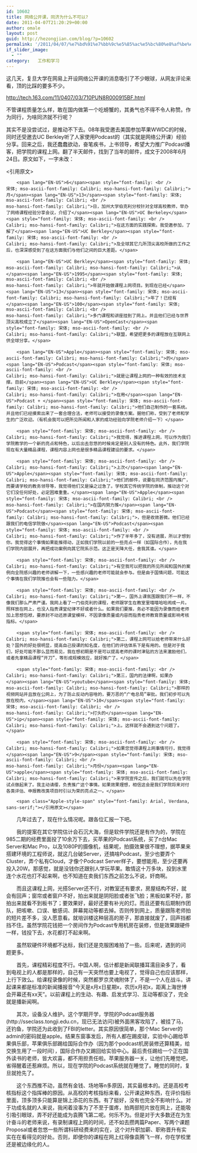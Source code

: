 ```yaml
---
id: 10602
title: 网络公开课，同济为什么不可以?
date: 2011-04-07T21:20:29+00:00
author: omale
layout: post
guid: http://hezongjian.com/blog/?p=10602
permalink: '/2011/04/07/%e7%bd%91%e7%bb%9c%e5%85%ac%e5%bc%80%e8%af%be%ef%bc%8c%e5%90%8c%e6%b5%8e%e4%b8%ba%e4%bb%80%e4%b9%88%e4%b8%8d%e5%8f%af%e4%bb%a5/'
if_slider_image:
  - ""
category:   工作和学习  
---
```

这几天，复旦大学在网易上开设网络公开课的消息吸引了不少眼球，从网友评论来看，顶的比踩的要多不少。

<http://tech.163.com/11/0407/03/710PUN8R000915BF.html>

不管课程质量怎么样，敢在国内做第一个吃螃蟹的，其勇气也不得不令人称赞。作为同行，为啥同济就不行呢？

其实不是没尝试过，是推动不下去。08年我受邀去美国参加苹果WWDC的时候，同时还受邀去UC Berkley听了人家使用Podcast的（其实就是网络公开课）经验分享。回来之后，我还蠢蠢欲动，奋笔疾书，上书领导，希望大力推广Podcast播客，把学院的课程上网。翻了半天邮件，找到了当年的邮件，成文于2008年6月24日。原文如下，一字未改：

<引用原文>

 

<p class="MsoNormal" style="text-align: left; text-indent: 21.2pt; <br />
mso-char-indent-count: 2.02;" align="left">
  <code>&lt;span lang="EN-US">6&lt;/span>&lt;span style="font-family: &lt;br /&gt;
宋体; mso-ascii-font-family: Calibri; mso-hansi-font-family: Calibri;">月&lt;/span>&lt;span lang="EN-US">13&lt;/span>&lt;span style="font-family: 宋体; mso-ascii-font-family: Calibri; &lt;br /&gt;
mso-hansi-font-family: Calibri;">日，加州大学伯克利分校针对全球高校教师，举办了网络课程经验分享会议，介绍了&lt;/span>&lt;span lang="EN-US">UC Berkeley&lt;/span>&lt;span style="font-family: 宋体; mso-ascii-font-family: &lt;br /&gt;
Calibri; mso-hansi-font-family: Calibri;">在这方面的实践探索。我受邀参加，了解了&lt;/span>&lt;span lang="EN-US">UC Berkley&lt;/span>&lt;span style="font-family: 宋体; mso-ascii-font-family: &lt;br /&gt;
Calibri; mso-hansi-font-family: Calibri;">及全球其它几所顶尖高校所做的工作之后，也深深感受到了在这方面我们与他们之间的巨大差距。&lt;/span></code>
</p>

<p class="MsoNormal" style="text-align: left; text-indent: 21.2pt; <br />
mso-char-indent-count: 2.02;" align="left">
  <code>&lt;span lang="EN-US">UC Berkley&lt;/span>&lt;span style="font-family: 宋体; mso-ascii-font-family: Calibri; mso-hansi-font-family: Calibri;">从&lt;/span>&lt;span lang="EN-US">1995&lt;/span>&lt;span style="font-family: 宋体; mso-ascii-font-family: Calibri; &lt;br /&gt;
mso-hansi-font-family: Calibri;">年就开始做课程上网项目。到现在已经&lt;/span>&lt;span lang="EN-US">13&lt;/span>&lt;span style="font-family: 宋体; mso-ascii-font-family: Calibri; mso-hansi-font-family: Calibri;">年了！已经有&lt;/span>&lt;span lang="EN-US">100&lt;/span>&lt;span style="font-family: 宋体; mso-ascii-font-family: Calibri; &lt;br /&gt;
mso-hansi-font-family: Calibri;">多门课程和讲座挂到了网上。并且他们已经与世界顶尖高校成立了&lt;/span>&lt;span lang="EN-US">OpenCast&lt;/span>&lt;span style="font-family: 宋体; mso-ascii-font-family: &lt;br /&gt;
Calibri; mso-hansi-font-family: Calibri;">联盟，希望把更多的课程放在互联网上供全球分享。&lt;/span></code>
</p>

<p class="MsoNormal" style="text-align: left; text-indent: 21.2pt; <br />
mso-char-indent-count: 2.02;" align="left">
  <code>&lt;span lang="EN-US">Apple&lt;/span>&lt;span style="font-family: 宋体; mso-ascii-font-family: Calibri; mso-hansi-font-family: Calibri;">的&lt;/span>&lt;span lang="EN-US">Podcast&lt;/span>&lt;span style="font-family: 宋体; mso-ascii-font-family: &lt;br /&gt;
Calibri; mso-hansi-font-family: Calibri;">就是让课程上网的一种有效的技术支撑。目前&lt;/span>&lt;span lang="EN-US">UC Berkley&lt;/span>&lt;span style="font-family: 宋体; mso-ascii-font-family: &lt;br /&gt;
Calibri; mso-hansi-font-family: Calibri;">在用&lt;/span>&lt;span lang="EN-US">Podcast + &lt;/span>&lt;span style="font-family: 宋体; mso-ascii-font-family: Calibri; mso-hansi-font-family: Calibri;">他们自己制作的一套系统。并且他们已经摸索出来了一套合理合法，老师可以接受的录像方案。据他们称，受到了老师和学生的广泛欢迎。（有机会我可以把所见所闻和人家的成功经验向学院老师介绍一下）&lt;/span></code>
</p>

<p class="MsoNormal" style="text-align: left; text-indent: 21.2pt; <br />
mso-char-indent-count: 2.02;" align="left">
  <code>&lt;span style="font-family: 宋体; mso-ascii-font-family: &lt;br /&gt;
Calibri; mso-hansi-font-family: Calibri;">我觉得，推进课程上网，可以作为我们学院教学的一个新的亮点和特色，以后出去忽悠的时候肯定是别人没有的特色。此外，我们学院现在有大量精品课程，课程内容上网也是很多精品课程建设的要求。&lt;/span></code>
</p>

<p class="MsoNormal" style="text-align: left; text-indent: 21.2pt; <br />
mso-char-indent-count: 2.02;" align="left">
  <code>&lt;span style="font-family: 宋体; mso-ascii-font-family: &lt;br /&gt;
Calibri; mso-hansi-font-family: Calibri;">上次&lt;/span>&lt;span lang="EN-US">Apple&lt;/span>&lt;span style="font-family: 宋体; mso-ascii-font-family: Calibri; mso-hansi-font-family: Calibri;">他们的邮件，说要在同济范围内推广，而要请学校的教务领导等，我觉得他们又是操之过急了。学校其它传统学院的体制，推动这个对它们没任何好处，必定困难重重。&lt;/span>&lt;span lang="EN-US">Apple&lt;/span>&lt;span style="font-family: 宋体; mso-ascii-font-family: Calibri; &lt;br /&gt;
mso-hansi-font-family: Calibri;">在国内努力推&lt;/span>&lt;span lang="EN-US">Podcast&lt;/span>&lt;span style="font-family: 宋体; mso-ascii-font-family: Calibri; mso-hansi-font-family: Calibri;">，但是收效甚微。他们已经跟我们的电信学院做&lt;/span>&lt;span lang="EN-US">Podcast&lt;/span>&lt;span style="font-family: 宋体; mso-ascii-font-family: &lt;br /&gt;
Calibri; mso-hansi-font-family: Calibri;">作了半年多了，没有进展，所以才想到你。我觉得这个事情如果能推得动，正如我们学院以前的一些亮点一样（如国际合作），先在我们学院内部展开，再把成功案例向其它院系示范。这正是天降大任，舍我其谁。&lt;/span></code>
</p>

<p class="MsoNormal" style="text-align: left; text-indent: 21.2pt; <br />
mso-char-indent-count: 2.02;" align="left">
  <code>&lt;span style="font-family: 宋体; mso-ascii-font-family: &lt;br /&gt;
Calibri; mso-hansi-font-family: Calibri;">有空我可以把我的所见所闻和国外的案例向全院感兴趣的老师讲解一下，一些感兴趣的老师可能就会参与。但是由于国情问题，可能这个事情在我们学院推也会有一些阻力。&lt;/span></code>
</p>

<p class="MsoNormal" style="text-align: left; text-indent: 21.2pt; <br />
mso-char-indent-count: 2.02;" align="left">
  <code>&lt;span style="font-family: 宋体; mso-ascii-font-family: &lt;br /&gt;
Calibri; mso-hansi-font-family: Calibri;">第一，国外上课氛围跟我们不一样，不像我们那么严肃严谨。我网上看了一门伯克利的课程，老师跟学生在教室里嘻嘻哈哈闹成一片。照样放在网上，也没人指责课堂纪律不好或者什么。如果我们要推，务必不能因为录像而给老师加上思想包袱，要原封不动还原课堂模样，不因录像质量或内容而指责老师教育质量或影响考核指标。&lt;/span></code>
</p>

<p class="MsoNormal" style="text-align: left; text-indent: 21.2pt; <br />
mso-char-indent-count: 2.02;" align="left">
  <code>&lt;span style="font-family: 宋体; mso-ascii-font-family: &lt;br /&gt;
Calibri; mso-hansi-font-family: Calibri;">第二，课程上网可以给老师带来什么好处？国外的好处很明显，提高自己授课的知名度，在他们的评估体系下是有用的。但是对于我们，好处可能不那么显而易见，我在想初期是不是可以提高老师的课时津贴的方法来激励他们，或者先拿精品课程“开刀”，等形成规模效应，就好推广了。&lt;/span></code>
</p>

<p class="MsoNormal" style="text-align: left; text-indent: 21.2pt; <br />
mso-char-indent-count: 2.02;" align="left">
  <code>&lt;span style="font-family: 宋体; mso-ascii-font-family: &lt;br /&gt;
Calibri; mso-hansi-font-family: Calibri;">第三，国内的法律啊，如果办&lt;/span>&lt;span lang="EN-US">youtube&lt;/span>&lt;span style="font-family: 宋体; mso-ascii-font-family: Calibri; mso-hansi-font-family: Calibri;">那样的视频网站并且放在公网上，为了防止反动内容啥的，要万恶的“广电总局”审批。我们初步可以先放在校内，&lt;/span>&lt;span lang="EN-US">10&lt;/span>&lt;span style="font-family: 宋体; mso-ascii-font-family: Calibri; &lt;br /&gt;
mso-hansi-font-family: Calibri;">打头的&lt;/span>&lt;span lang="EN-US">ip&lt;/span>&lt;span style="font-family: 宋体; mso-ascii-font-family: Calibri; mso-hansi-font-family: Calibri;">上。这样就不会遇到这个问题了。&lt;/span></code>
</p>

<p class="MsoNormal" style="text-align: left; text-indent: 21.2pt; <br />
mso-char-indent-count: 2.02;" align="left">
  <code>&lt;span style="font-family: 宋体; mso-ascii-font-family: &lt;br /&gt;
Calibri; mso-hansi-font-family: Calibri;">如果您觉得课程上网事情可行，我觉得&lt;/span>&lt;span lang="EN-US">9&lt;/span>&lt;span style="font-family: 宋体; mso-ascii-font-family: Calibri; &lt;br /&gt;
mso-hansi-font-family: Calibri;">月份&lt;/span>&lt;span lang="EN-US">apple&lt;/span>&lt;span style="font-family: 宋体; mso-ascii-font-family: Calibri; mso-hansi-font-family: Calibri;">来学院宣传之后，我们就可以先在学院试点做起来了。我主动请缨，负责推广这个事情。如果效果理想，相信这会是我们学院将来对付各类评估、申报教改类项目时引以为荣的亮点之一。&lt;/span></code>
</p>

<p class="MsoNormal" style="text-align: left; text-indent: 21.2pt; <br />
mso-char-indent-count: 2.02;" align="left">
  <code>&lt;span class="Apple-style-span" style="font-family: Arial, Verdana, sans-serif;">&lt;/引用原文&gt;&lt;/span></code>
</p>

<p class="MsoNormal" style="text-align: left; text-indent: 21.2pt; <br />
mso-char-indent-count: 2.02;" align="left">
  几年过去了，现在什么情况呢。跟各位汇报一下吧。
</p>

<p class="MsoNormal" style="text-align: left; text-indent: 21.2pt; <br />
mso-char-indent-count: 2.02;" align="left">
  我的提案在其它学院估计会石沉大海，但是软件学院还是有作为的，学院在985二期的经费里面投了10余万下去，买苹果的Podcast系统，买了n台Mac Server和Mac Pro，以及1080P的摄像机，结果呢，拍摄效果很不理想，据苹果来搭建环境的工程师说，就这几台破Server，还搞啥Podcast，至少也要弄个Cluster，弄个私有Cloud，才像个Podcast Server样子，要想能用，至少还要再投入20W。那感觉，就是没钱你还跟别人学玩苹果。敢情这十万多块，投到水里连个水花也打不起来啊，也不知道在卖我们东西之前怎么不说，奸商啊。
</p>

<p class="MsoNormal" style="text-align: left; text-indent: 21.2pt; <br />
mso-char-indent-count: 2.02;" align="left">
  而且这课程上网，光搭Server还不行，对教室还有要求，房屋结构不好，就会有回声；窗帘或者窗户不好，拍出来就是阴阳脸或者张飞脸；黑板如果不好，那拍出来就看不到板书了；要效果好，最好还要有补光的灯。而且还要有后期制作团队，把咳嗽、口误、敏感词、屏幕晃动等都去掉。否则传到网上，质量跟陈老师拍的短片差不多，没人愿意看。就培训楼这种层高的房子，那直接就废了，回声挡都挡不住。虽然学院花钱把一个房间作为Podcast专用机房在装修，但是效果跟硬件一样，钱投下去，水花都打不起来啊。
</p>

<p class="MsoNormal" style="text-align: left; text-indent: 21.2pt; <br />
mso-char-indent-count: 2.02;" align="left">
  虽然软硬件环境都不达标，我们还是克服困难拍了一些。后来呢，遇到的问题更多。
</p>

<p class="MsoNormal" style="text-align: left; text-indent: 21.2pt; <br />
mso-char-indent-count: 2.02;" align="left">
  首先，课程精彩程度不行。中国人啊，估计都是新闻联播耳濡目染多了，看到电视上的人都是那样的，自己有一天突然也要上电视了，觉得自己也应该那样，上行下效么。给课程录像的时候，突然都罗京灵魂附体了，不是一个人在战斗。讲起课来都是标准的新闻播报音“今天是x月x日星期x，农历x月初x，距离上海世博会开幕还有xx天”。以前课程上的生动、有趣、启发式学习、互动等都没了，完全就是播新闻啊。
</p>

<p class="MsoNormal" style="text-align: left; text-indent: 21.2pt; <br />
mso-char-indent-count: 2.02;" align="left">
  其次，设备没人维护。这个学期开学，学院的Podcast服务器(http://sseclass.tongji.edu.cn，现已无法访问)被外面黑客攻陷了，被挂了马，还钓鱼，学院还为此收到了FBI的letter。其实原因很简单，那个Mac Server的admin的密码就是apple。结果东窗事发后，所有人都在踢皮球，实验中心踢给苹果俱乐部，苹果俱乐部踢给国际合作办（因为那个podcast机房装修还算精美，给交换生用了一段时间），国际合作办又踢回给实验中心。最后责任踢给一个正在国外读书的老师，皆大欢喜，都不用担责任啦。苹果服务器一关，让他们先睡觉吧，省得醒着还惹麻烦。所以，现在学院的Podcast系统就在睡觉了。睡觉的同时，复旦就抢先了。
</p>

<p class="MsoNormal" style="text-align: left; text-indent: 21.2pt; <br />
mso-char-indent-count: 2.02;" align="left">
  这个东西推不动，虽然有金钱、场地等n多原因，其实最根本的。还是高校考核指标这个指挥棒的原因。从高校的考核指标来看，公开课这种东西，在评价指标里面，顶多顶多只能算是锦上添花的东西。有了挺好，没有也完全不影响什么。对于功成名就的人来说，我闲着没事为了不至于蛋疼，拍两部短片放在网上，还能吸引吸引眼球，弄不好还能成为袁腾飞第二呢。何乐不为。但是对于大多数还在为生计奋斗的老师来说，有录制课程上网的时间，还不如去攒两篇Paper、写两个课题Proposal或者忽悠一些所谓科研经费来的实在，这个对升职加薪、职称晋升有实实在在看得见的好处。否则，即便你的课程在网上红得像袁腾飞一样，你在学校里还是被边缘化的人。
</p>

<p class="MsoNormal" style="text-align: left; text-indent: 21.2pt; <br />
mso-char-indent-count: 2.02;" align="left">
</p>

<p class="MsoNormal" style="text-align: left; text-indent: 21.2pt; <br />
mso-char-indent-count: 2.02;" align="left">
</p>